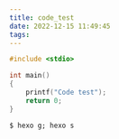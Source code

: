 ```yaml
---
title: code_test
date: 2022-12-15 11:49:45
tags:
---
```


```c
#include <stdio>

int main()
{
    printf("Code test");
    return 0;
}
```

```shell
$ hexo g; hexo s
```